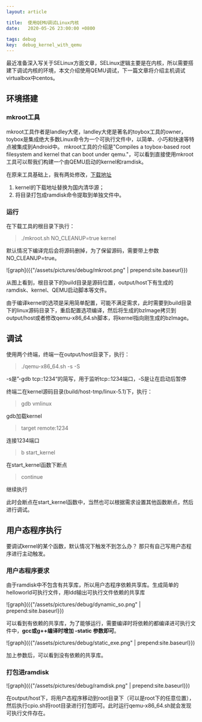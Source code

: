 ```yaml
---
layout: article

title:  使用QEMU调试Linux内核
date:   2020-05-26 23:00:00 +0800
 
tags: debug
key:  debug_kernel_with_qemu
---
```


最近准备深入写关于SELinux方面文章，SELinux逻辑主要是在内核，所以需要搭建下调试内核的环境，本文介绍使用QEMU调试，下一篇文章将介绍主机调试virtualbox中centos。

<!--more-->
## 环境搭建

### mkroot工具
mkroot工具作者是landley大佬，landley大佬是著名的toybox工具的owner，toybox是集成绝大多数Linux命令为一个可执行文件中，以简单、小巧和快速等特点被集成到Android中。
mkroot工具的介绍是"Compiles a toybox-based root filesystem and kernel that can boot under qemu."，可以看到直接使用mkroot工具可以帮我们构建一个由QEMU启动的kernel和ramdisk。

在原来工具基础上，我有两处修改，[下载地址](https://github.com/liwugang/mkroot)
1. kernel的下载地址替换为国内清华源；
2. 将目录打包成ramdisk命令提取到单独文件中。

### 运行

在下载工具的根目录下执行：
> ./mkroot.sh  NO_CLEANUP=true kernel

默认情况下编译完后会将源码删掉，为了保留源码，需要带上参数 NO_CLEANUP=true。

![graph]({{"/assets/pictures/debug/mkroot.png" | prepend:site.baseurl}})

从图上看到，根目录下的build目录是源码位置，output/host下有生成的ramdisk、kernel、QEMU启动脚本等文件。

由于编译kernel的选项是采用简单配置，可能不满足需求，此时需要到build目录下的linux源码目录下，重启配置选项编译，然后将生成的bzImage拷贝到output/host或者修改qemu-x86_64.sh脚本，将kernel指向刚生成的bzImage。

## 调试

使用两个终端，终端一在output/host目录下，执行：
> ./qemu-x86_64.sh -s -S

-s是”-gdb tcp::1234“的简写，用于监听tcp::1234端口，-S是让在启动后暂停

终端二在kernel源码目录(build/host-tmp/linux-5.1)下，执行：
> gdb vmlinux

gdb加载kernel
> target remote:1234

连接1234端口

> b start_kernel

在start_kernel函数下断点

> continue

继续执行

此时会断点在start_kernel函数中，当然也可以根据需求设置其他函数断点，然后进行调试。


## 用户态程序执行

要调试kernel的某个函数，默认情况下触发不到怎么办？ 那只有自己写用户态程序进行主动触发。

### 用户态程序要求

由于ramdisk中不包含有共享库，所以用户态程序依赖共享库。生成简单的helloworld可执行文件，用ldd输出可执行文件依赖的共享库

![graph]({{"/assets/pictures/debug/dynamic_so.png" | prepend:site.baseurl}})

可以看到有依赖的共享库，为了能够运行，需要编译时将依赖的都编译进可执行文件中，**gcc或g++编译时增加 -static 参数即可**。

![graph]({{"/assets/pictures/debug/static_exe.png" | prepend:site.baseurl}})

加上参数后，可以看到没有依赖的共享库。

### 打包进ramdisk

![graph]({{"/assets/pictures/debug/ramdisk.png" | prepend:site.baseurl}})

在output/host下，将用户态程序移动到root目录下（可以是root下的任意位置），然后执行cpio.sh将root目录进行打包即可。此时运行qemu-x86_64.sh就会发现可执行文件存在。


